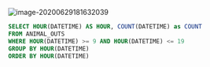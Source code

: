 ![image-20200629181632039](/Users/jisuho/Documents/workspace/sql/sql_img/sql_img1.png)

~~~sql
SELECT HOUR(DATETIME) AS HOUR, COUNT(DATETIME) as COUNT
FROM ANIMAL_OUTS
WHERE HOUR(DATETIME) >= 9 AND HOUR(DATETIME) <= 19
GROUP BY HOUR(DATETIME)
ORDER BY HOUR(DATETIME) 
~~~

